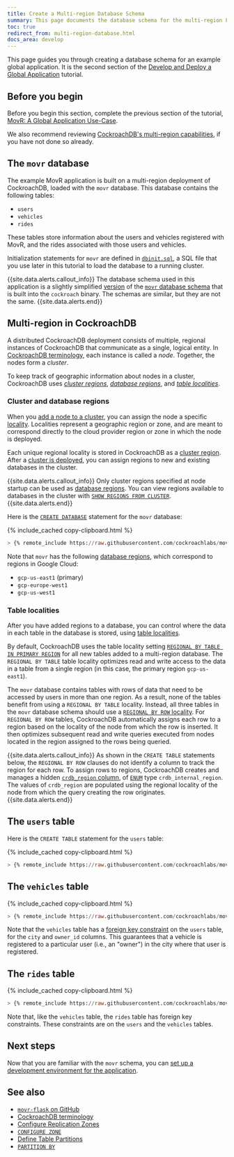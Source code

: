 ```yaml
---
title: Create a Multi-region Database Schema
summary: This page documents the database schema for the multi-region Flask application built on CockroachDB.
toc: true
redirect_from: multi-region-database.html
docs_area: develop
---
```


This page guides you through creating a database schema for an example global application. It is the second section of the [Develop and Deploy a Global Application](movr-flask-overview.html) tutorial.

## Before you begin

Before you begin this section, complete the previous section of the tutorial, [MovR: A Global Application Use-Case](movr-flask-use-case.html).

We also recommend reviewing [CockroachDB's multi-region capabilities](multiregion-overview.html), if you have not done so already.

## The `movr` database

The example MovR application is built on a multi-region deployment of CockroachDB, loaded with the `movr` database. This database contains the following tables:

- `users`
- `vehicles`
- `rides`

These tables store information about the users and vehicles registered with MovR, and the rides associated with those users and vehicles.

Initialization statements for `movr` are defined in [`dbinit.sql`](https://github.com/cockroachlabs/movr-flask/blob/master/dbinit.sql), a SQL file that you use later in this tutorial to load the database to a running cluster.

{{site.data.alerts.callout_info}}
The database schema used in this application is a slightly simplified [version](cluster-settings.html#setting-version) of the [`movr` database schema](movr.html) that is built into the `cockroach` binary. The schemas are similar, but they are not the same.
{{site.data.alerts.end}}

## Multi-region in CockroachDB

A distributed CockroachDB deployment consists of multiple, regional instances of CockroachDB that communicate as a single, logical entity. In [CockroachDB terminology](architecture/overview.html#cockroachdb-architecture-terms), each instance is called a *node*. Together, the nodes form a *cluster*.

To keep track of geographic information about nodes in a cluster, CockroachDB uses [*cluster regions*](multiregion-overview.html#cluster-regions), [*database regions*](multiregion-overview.html#database-regions), and [*table localities*](multiregion-overview.html#table-locality).

### Cluster and database regions

When you [add a node to a cluster](cockroach-start.html), you can assign the node a specific [locality](cockroach-start.html#locality). Localities represent a geographic region or zone, and are meant to correspond directly to the cloud provider region or zone in which the node is deployed.

Each unique regional locality is stored in CockroachDB as a [cluster region](multiregion-overview.html#cluster-regions). After a [cluster is deployed](movr-flask-deployment.html), you can assign regions to new and existing databases in the cluster.

{{site.data.alerts.callout_info}}
Only cluster regions specified at node startup can be used as [database regions](multiregion-overview.html#database-regions). You can view regions available to databases in the cluster with [`SHOW REGIONS FROM CLUSTER`](show-regions.html).
{{site.data.alerts.end}}

Here is the [`CREATE DATABASE`](create-database.html) statement for the `movr` database:

{% include_cached copy-clipboard.html %}
~~~ sql
> {% remote_include https://raw.githubusercontent.com/cockroachlabs/movr-flask/v2-doc-includes/dbinit.sql ||-- START database ||-- END database %}
~~~

Note that `movr` has the following [database regions](multiregion-overview.html#database-regions), which correspond to regions in Google Cloud:

- `gcp-us-east1` (primary)
- `gcp-europe-west1`
- `gcp-us-west1`

<a id="table-locality"></a>

### Table localities

After you have added regions to a database, you can control where the data in each table in the database is stored, using [table localities](multiregion-overview.html#table-locality).

By default, CockroachDB uses the table locality setting [`REGIONAL BY TABLE IN PRIMARY REGION`](multiregion-overview.html#regional-tables) for all new tables added to a multi-region database. The `REGIONAL BY TABLE` table locality optimizes read and write access to the data in a table from a single region (in this case, the primary region `gcp-us-east1`).

The `movr` database contains tables with rows of data that need to be accessed by users in more than one region. As a result, none of the tables benefit from using a `REGIONAL BY TABLE` locality. Instead, all three tables in the `movr` database schema should use a [`REGIONAL BY ROW` locality](multiregion-overview.html#regional-by-row-tables). For `REGIONAL BY ROW` tables, CockroachDB automatically assigns each row to a region based on the locality of the node from which the row is inserted. It then optimizes subsequent read and write queries executed from nodes located in the region assigned to the rows being queried.

{{site.data.alerts.callout_info}}
As shown in the `CREATE TABLE` statements below, the `REGIONAL BY ROW` clauses do not identify a column to track the region for each row. To assign rows to regions, CockroachDB creates and manages a hidden [`crdb_region` column](set-locality.html#crdb_region), of [`ENUM`](enum.html) type `crdb_internal_region`. The values of `crdb_region` are populated using the regional locality of the node from which the query creating the row originates.
{{site.data.alerts.end}}

## The `users` table

Here is the `CREATE TABLE` statement for the `users` table:

{% include_cached copy-clipboard.html %}
~~~ sql
> {% remote_include https://raw.githubusercontent.com/cockroachlabs/movr-flask/v2-doc-includes/dbinit.sql ||-- START users ||-- END users %}
~~~

## The `vehicles` table

{% include_cached copy-clipboard.html %}
~~~ sql
> {% remote_include https://raw.githubusercontent.com/cockroachlabs/movr-flask/v2-doc-includes/dbinit.sql ||-- START vehicles ||-- END vehicles %}
~~~

Note that the `vehicles` table has a [foreign key constraint](foreign-key.html) on the `users` table, for the `city` and `owner_id` columns. This guarantees that a vehicle is registered to a particular user (i.e., an "owner") in the city where that user is registered.

## The `rides` table

{% include_cached copy-clipboard.html %}
~~~ sql
> {% remote_include https://raw.githubusercontent.com/cockroachlabs/movr-flask/v2-doc-includes/dbinit.sql ||-- START rides ||-- END rides %}
~~~

Note that, like the `vehicles` table, the `rides` table has foreign key constraints. These constraints are on the `users` and the `vehicles` tables.

## Next steps

Now that you are familiar with the `movr` schema, you can [set up a development environment for the application](movr-flask-setup.html).

## See also

- [`movr-flask` on GitHub](https://github.com/cockroachlabs/movr-flask)
- [CockroachDB terminology](architecture/overview.html#cockroachdb-architecture-terms)
- [Configure Replication Zones](configure-replication-zones.html)
- [`CONFIGURE ZONE`](configure-zone.html)
- [Define Table Partitions](partitioning.html)
- [`PARTITION BY`](partition-by.html)
